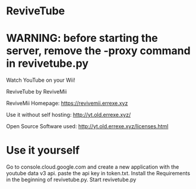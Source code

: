 # ReviveTube


# WARNING: before starting the server, remove the -proxy command in revivetube.py

Watch YouTube on your Wii!

ReviveTube by ReviveMii

ReviveMii Homepage: https://revivemii.errexe.xyz

Use it without self hosting: http://yt.old.errexe.xyz/

Open Source Software used: http://yt.old.errexe.xyz/licenses.html

# Use it yourself
Go to console.cloud.google.com and create a new application with the youtube data v3 api. paste the api key in token.txt. Install the Requirements in the beginning of revivetube.py. Start revivetube.py
